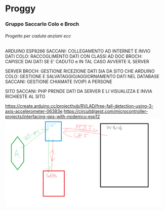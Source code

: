 # Proggy

### Gruppo Saccarlo Colo e Broch

###### Progetto per caduta anziani ecc

ARDUINO ESP8266
SACCANI: COLLEGAMENTO AD INTERNET E INVIO DATI
COLO: RACCOGLIMENTO DATI CON CLASSI AD DOC
BROCH: CAPISCE DAI DATI SE E' CADUTO e IN TAL CASO AVVERTE IL SERVER

SERVER
BROCH: GESTIONE RICEZIONE DATI SIA DA SITO CHE ARDUINO
COLO: GESTIONE E SALVATAGGIO/AGGIORNAMENTO DATI NEL DATABASE
SACCANI: GESTIONE CHIAMATE (VOIP) A PERSONE 

SITO
SACCANI: PHP PRENDE DATI DA SERVER E LI VISUALIZZA E INVIA RICHIESTE AL SITO 


https://create.arduino.cc/projecthub/RVLAD/free-fall-detection-using-3-axis-accelerometer-06383e
https://circuitdigest.com/microcontroller-projects/interfacing-gps-with-nodemcu-esp12
![Schema](/Schema.png)
